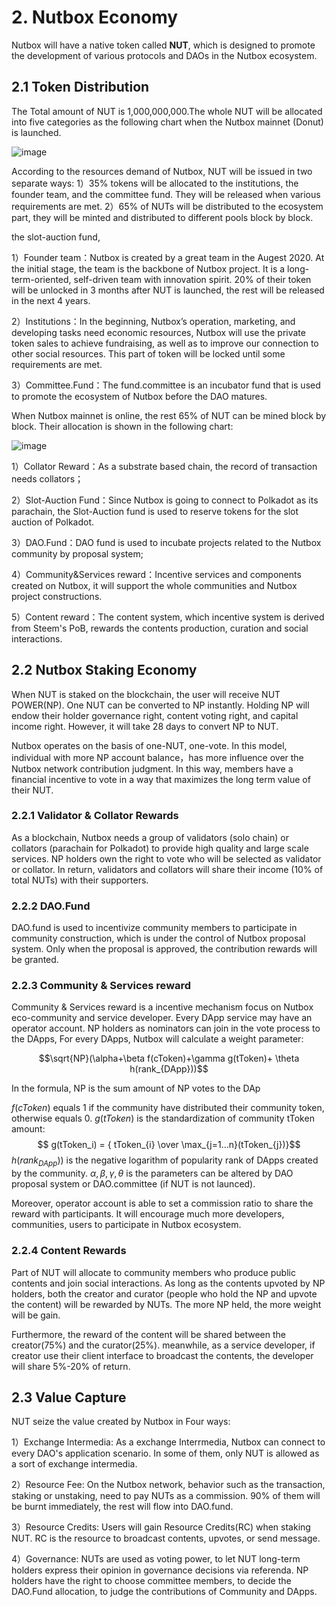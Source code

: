 # 2. Nutbox Economy

Nutbox will have a native token called **NUT**, which is designed to promote the development of various protocols and DAOs in the Nutbox ecosystem. 

## 2.1 Token Distribution

The Total amount of NUT is 1,000,000,000.The whole NUT will be allocated into five categories as the following chart when the Nutbox mainnet (Donut) is launched.

![image](http://wherein.mobi/wp-content/uploads/2021/09/nutbox.png)

According to the resources demand of Nutbox, NUT will be issued in two separate ways: 1）35% tokens will be allocated to the institutions, the founder team, and the committee fund. They will be released when various requirements are met. 2）65% of NUTs will be distributed to the ecosystem part, they will be minted and distributed to different pools block by block. 

the slot-auction fund,

1）Founder team：Nutbox is created by a great team in the Augest 2020. At the initial stage, the team is the backbone of Nutbox project. It is a long-term-oriented, self-driven team with innovation spirit. 20% of their token will be unlocked in 3 months after NUT is launched, the rest will be released in the next 4 years.

2）Institutions：In the beginning, Nutbox’s operation, marketing, and developing tasks need economic resources, Nutbox will use the private token sales to achieve fundraising, as well as to improve our connection to other social resources. This part of token will be locked until some requirements are met.

3）Committee.Fund：The fund.committee is an incubator fund that is used to promote the ecosystem of Nutbox before the DAO matures. 

When Nutbox mainnet is online, the rest 65% of NUT can be mined block by block. Their allocation is shown in the following chart:

![image](http://wherein.mobi/wp-content/uploads/2021/09/ecosystem.png)

1）Collator Reward：As a substrate based chain, the record of transaction needs collators；

2）Slot-Auction Fund：Since Nutbox is going to connect to Polkadot as its parachain, the Slot-Auction fund is used to reserve tokens for the slot auction of Polkadot. 

3）DAO.Fund：DAO fund is used to incubate projects related to the Nutbox community by proposal system;

4）Community&Services reward：Incentive services and components created on Nutbox, it will support the whole communities and Nutbox project constructions.

5）Content reward：The content system, which incentive system is derived from Steem's PoB, rewards the contents production, curation and social interactions.

## 2.2 Nutbox Staking Economy

When NUT is staked on the blockchain, the user will receive NUT POWER(NP). One NUT can be converted to NP instantly. Holding NP will endow their holder governance right, content voting right, and capital income right. However, it will take 28 days to convert NP to NUT. 

Nutbox operates on the basis of one-NUT, one-vote. In this model, individual with more NP account balance，has more influence over the Nutbox network contribution judgment. In this way, members have a financial incentive to vote in a way that maximizes the long term value of their NUT.

### 2.2.1 Validator & Collator Rewards


As a blockchain, Nutbox needs a group of validators (solo chain) or collators (parachain for Polkadot) to provide high quality and large scale services. NP holders own the right to vote who will be selected as validator or collator. In return, validators and collators will share their income (10% of total NUTs) with their supporters.

### 2.2.2 DAO.Fund

DAO.fund is used to incentivize community members to participate in community construction, which is under the control of Nutbox proposal system. Only when the proposal is approved, the contribution rewards will be granted.

### 2.2.3 Community & Services reward

Community & Services reward is a incentive mechanism focus on Nutbox eco-community and service developer. Every DApp service may have an operator account. NP holders as nominators can join in the vote process to the DApps, For every DApps, Nutbox will calculate a weight parameter:

$$\sqrt{NP}(\alpha+\beta f(cToken)+\gamma g(tToken)+ \theta h(rank_{DApp}))$$

In the formula, NP is the sum amount of NP votes to the DAp

$f(cToken)$ equals 1 if the community have distributed their community token, otherwise equals 0. $g(tToken)$ is the standardization of community tToken amount:
$$ g(tToken_i) = { tToken_{i} \over \max_{j=1...n}(tToken_{j})}$$
$h(rank_{DApp}))$ is the negative logarithm of popularity rank of DApps created by the community.
$\alpha,\beta,\gamma,\theta$ is the parameters can be altered by DAO proposal system or DAO.committee (if NUT is not launced).

Moreover, operator account is able to set a commission ratio to share the reward with participants. It will encourage much more developers, communities, users to participate in Nutbox ecosystem.

### 2.2.4 Content Rewards

Part of NUT will allocate to community members who produce public contents and join social interactions. As long as the contents upvoted by NP holders, both the creator and curator (people who hold the NP and upvote the content) will be rewarded by NUTs. The more NP held, the more weight will be gain. 

Furthermore, the reward of the content will be shared between the creator(75%) and the curator(25%). meanwhile, as a service developer, if creator use their client interface to broadcast the contents, the developer will share 5%-20% of return.

## 2.3 Value Capture

NUT seize the value created by Nutbox in Four ways: 

1）Exchange Intermedia: As a exchange Interrmedia, Nutbox can connect to every DAO's application scenario. In some of them, only NUT is allowed as a sort of exchange intermedia.

2）Resource Fee: On the Nutbox network, behavior such as the transaction, staking or unstaking, need to pay NUTs as a commission. 90% of them will be burnt immediately, the rest will flow into DAO.fund. 

3）Resource Credits: Users will gain Resource Credits(RC) when staking NUT. RC is the resource to broadcast contents, upvotes, or send message.

4）Governance: NUTs are used as voting power, to let NUT long-term holders express their opinion in governance decisions via referenda. NP holders have the right to choose committee members, to decide the DAO.Fund allocation, to judge the contributions of Community and DApps.
